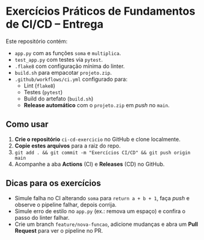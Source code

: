 # Exercícios Práticos de Fundamentos de CI/CD – Entrega

Este repositório contém:
- `app.py` com as funções `soma` e `multiplica`.
- `test_app.py` com testes via `pytest`.
- `.flake8` com configuração mínima do linter.
- `build.sh` para empacotar `projeto.zip`.
- `.github/workflows/ci.yml` configurado para:
  - Lint (`flake8`)
  - Testes (`pytest`)
  - Build do artefato (`build.sh`)
  - **Release automático** com o `projeto.zip` em *push* no `main`.

## Como usar

1. **Crie o repositório** `ci-cd-exercicio` no GitHub e clone localmente.
2. **Copie estes arquivos** para a raiz do repo.
3. `git add . && git commit -m "Exercícios CI/CD" && git push origin main`
4. Acompanhe a aba **Actions** (CI) e **Releases** (CD) no GitHub.

## Dicas para os exercícios
- Simule falha no CI alterando `soma` para `return a + b + 1`, faça *push* e observe o pipeline falhar, depois corrija.
- Simule erro de estilo no `app.py` (ex.: remova um espaço) e confira o passo do linter falhar.
- Crie um branch `feature/nova-funcao`, adicione mudanças e abra um **Pull Request** para ver o pipeline no PR.
